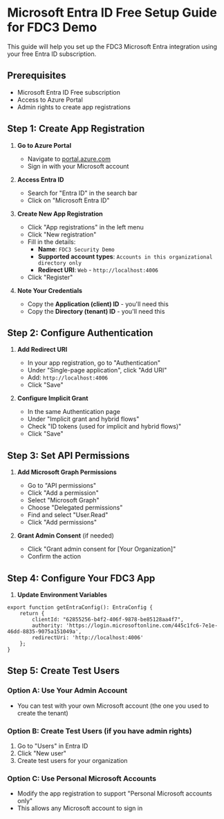 # Microsoft Entra ID Free Setup Guide for FDC3 Demo

This guide will help you set up the FDC3 Microsoft Entra integration using your free Entra ID subscription.

## Prerequisites

- Microsoft Entra ID Free subscription
- Access to Azure Portal
- Admin rights to create app registrations

## Step 1: Create App Registration

1. **Go to Azure Portal**
   - Navigate to [portal.azure.com](https://portal.azure.com)
   - Sign in with your Microsoft account

2. **Access Entra ID**
   - Search for "Entra ID" in the search bar
   - Click on "Microsoft Entra ID"

3. **Create New App Registration**
   - Click "App registrations" in the left menu
   - Click "New registration"
   - Fill in the details:
     - **Name**: `FDC3 Security Demo`
     - **Supported account types**: `Accounts in this organizational directory only`
     - **Redirect URI**: `Web` - `http://localhost:4006`
   - Click "Register"

4. **Note Your Credentials**
   - Copy the **Application (client) ID** - you'll need this
   - Copy the **Directory (tenant) ID** - you'll need this

## Step 2: Configure Authentication

1. **Add Redirect URI**
   - In your app registration, go to "Authentication"
   - Under "Single-page application", click "Add URI"
   - Add: `http://localhost:4006`
   - Click "Save"

2. **Configure Implicit Grant**
   - In the same Authentication page
   - Under "Implicit grant and hybrid flows"
   - Check "ID tokens (used for implicit and hybrid flows)"
   - Click "Save"

## Step 3: Set API Permissions

1. **Add Microsoft Graph Permissions**
   - Go to "API permissions"
   - Click "Add a permission"
   - Select "Microsoft Graph"
   - Choose "Delegated permissions"
   - Find and select "User.Read"
   - Click "Add permissions"

2. **Grant Admin Consent** (if needed)
   - Click "Grant admin consent for [Your Organization]"
   - Confirm the action

## Step 4: Configure Your FDC3 App

1. **Update Environment Variables**

```
export function getEntraConfig(): EntraConfig {
    return {
        clientId: "62855256-b4f2-406f-9878-be85128aa4f7",
        authority: 'https://login.microsoftonline.com/445c1fc6-7e1e-46dd-8835-9075a151049a',
        redirectUri: 'http://localhost:4006'
    };
}
```

## Step 5: Create Test Users

### Option A: Use Your Admin Account
- You can test with your own Microsoft account (the one you used to create the tenant)

### Option B: Create Test Users (if you have admin rights)
1. Go to "Users" in Entra ID
2. Click "New user"
3. Create test users for your organization

### Option C: Use Personal Microsoft Accounts
- Modify the app registration to support "Personal Microsoft accounts only"
- This allows any Microsoft account to sign in


